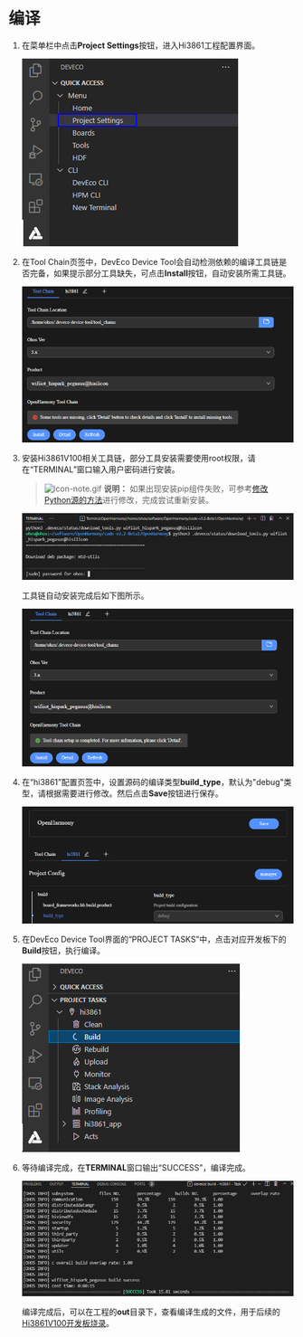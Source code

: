 # 编译


1. 在菜单栏中点击**Project Settings**按钮，进入Hi3861工程配置界面。

   ![zh-cn_image_0000001265785209](figures/zh-cn_image_0000001265785209.png)

2. 在Tool Chain页签中，DevEco Device Tool会自动检测依赖的编译工具链是否完备，如果提示部分工具缺失，可点击**Install**按钮，自动安装所需工具链。
   
   ![zh-cn_image_0000001221025048](figures/zh-cn_image_0000001221025048.png)
   
   
   
3. 安装Hi3861V100相关工具链，部分工具安装需要使用root权限，请在“TERMINAL”窗口输入用户密码进行安装。

   > ![icon-note.gif](public_sys-resources/icon-note.gif) **说明：**
   > 如果出现安装pip组件失败，可参考[修改Python源的方法](https://device.harmonyos.com/cn/docs/documentation/guide/ide-set-python-source-0000001227639986)进行修改，完成尝试重新安装。

   ![zh-cn_image_0000001280938208.png](figures/zh-cn_image_0000001280938208.png)

   工具链自动安装完成后如下图所示。

   ![zh-cn_image_0000001221344980](figures/zh-cn_image_0000001221344980.png)

4. 在“hi3861”配置页签中，设置源码的编译类型**build_type**，默认为"debug"类型，请根据需要进行修改。然后点击**Save**按钮进行保存。

   ![zh-cn_image_0000001265945173](figures/zh-cn_image_0000001265945173.png)

5. 在DevEco Device Tool界面的“PROJECT TASKS”中，点击对应开发板下的**Build**按钮，执行编译。

   ![zh-cn_image_0000001265505181](figures/zh-cn_image_0000001265505181.png)

6. 等待编译完成，在**TERMINAL**窗口输出“SUCCESS”，编译完成。

   ![zh-cn_image_0000001265665157](figures/zh-cn_image_0000001265665157.png)

   编译完成后，可以在工程的**out**目录下，查看编译生成的文件，用于后续的[Hi3861V100开发板烧录](quickstart-ide-lite-steps-hi3861-burn.md)。
